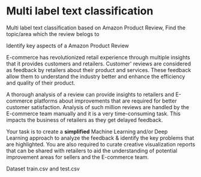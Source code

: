 # Multi label text classification
Multi label text classification based on Amazon Product Review, Find the topic/area which the review belogs to

Identify key aspects of a Amazon Product Review

E-commerce has revolutionized retail experience through multiple insights that it provides customers and retailers. Customer' reviews are considered as feedback by retailers about their product and services. These feedback allow them to understand the industry better and enhance the efficiency and quality of their product.

A thorough analysis of a review can provide insights to retailers and E-commerce platforms about improvements that are required for better customer satisfaction. Analysis of such million reviews are handled by the E-commerce team manually and it is a very time-consuming task. This impacts the business of retailers as they get delayed feedback.

Your task is to create a <b>simplified</b> Machine Learning<b>&nbsp;</b>and/or<b>&nbsp;</b>Deep Learning&nbsp;approach to analyze the feedback &amp;&nbsp;identify the key problems that are highlighted. You are also required to curate creative visualization reports that can be shared with retailers to aid the understanding of potential improvement areas for&nbsp;sellers and the E-commerce team.

Dataset train.csv and test.csv
